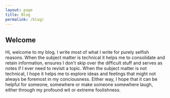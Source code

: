 ```yaml
---
layout: page
title: Blog
permalink: /blog/
---
```


## Welcome  

Hi, welcome to my blog. I write most of what I write for purely selfish reasons. When the subject matter is technical it helps me to consolidate and retain information, ensures I don't skip over the difficult stuff and serves as notes if I ever need to revisit a topic. When the subject matter is not technical, I hope it helps me to explore ideas and feelings that might not always be foremost in my conciousness. Either way, I hope that it can be helpful for someone, somewhere or make someone somewhere laugh, either through my profound wit or extreme foolishness.

